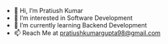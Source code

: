 - 👋 Hi, I’m Pratiush Kumar
- 👀 I’m interested in Software Development  
- 🌱 I’m currently learning Backend Development
- 📫 Reach Me at pratiushkumargupta98@gmail.com

<!---
pratiushk/pratiushk is a ✨ special ✨ repository because its `README.md` (this file) appears on your GitHub profile.
You can click the Preview link to take a look at your changes.
--->
